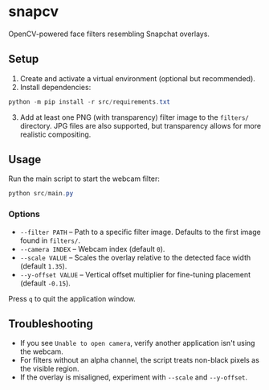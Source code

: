 # snapcv

OpenCV-powered face filters resembling Snapchat overlays.

## Setup

1. Create and activate a virtual environment (optional but recommended).
2. Install dependencies:

```powershell
python -m pip install -r src/requirements.txt
```

3. Add at least one PNG (with transparency) filter image to the `filters/` directory. JPG files are also supported, but transparency allows for more realistic compositing.

## Usage

Run the main script to start the webcam filter:

```powershell
python src/main.py
```

### Options

- `--filter PATH` – Path to a specific filter image. Defaults to the first image found in `filters/`.
- `--camera INDEX` – Webcam index (default `0`).
- `--scale VALUE` – Scales the overlay relative to the detected face width (default `1.35`).
- `--y-offset VALUE` – Vertical offset multiplier for fine-tuning placement (default `-0.15`).

Press `q` to quit the application window.

## Troubleshooting

- If you see `Unable to open camera`, verify another application isn't using the webcam.
- For filters without an alpha channel, the script treats non-black pixels as the visible region.
- If the overlay is misaligned, experiment with `--scale` and `--y-offset`.

